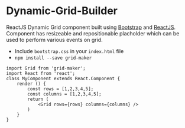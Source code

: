 # Dynamic-Grid-Builder
ReactJS Dynamic Grid component built using [Bootstrap](http://getbootstrap.com/) and [ReactJS](https://facebook.github.io/react/). Component has resizeable and repositionable placholder which can be used to perform various events on grid.

* Include `bootstrap.css` in your `index.html` file
* `npm install --save grid-maker`

```
import Grid from 'grid-maker';
import React from 'react';
class MyComponent extends React.Component {
	render () {
		const rows = [1,2,3,4,5];
		const columns = [1,2,3,4,5];
		return (
			<Grid rows={rows} columns={columns} />
		)
	}
}

```
